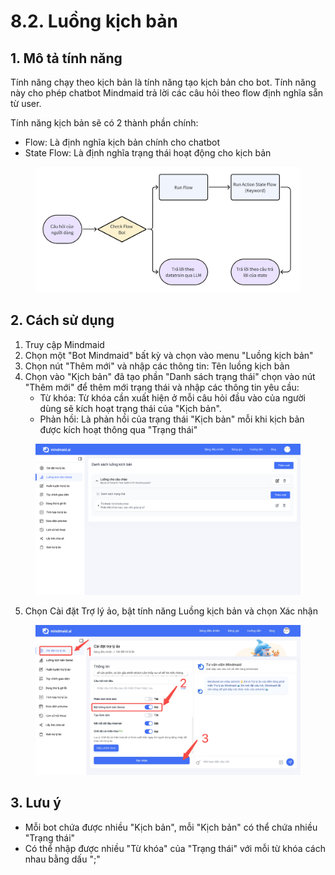 # 8.2. Luồng kịch bản

## 1. Mô tả tính năng

Tính năng chạy theo kịch bản là tính năng tạo kịch bản cho bot. Tính năng này cho phép chatbot Mindmaid trả lời các câu hỏi theo flow định nghĩa sẵn từ user.

Tính năng kịch bản sẽ có 2 thành phần chính:

* Flow: Là định nghĩa kịch bản chính cho chatbot
* State Flow: Là định nghĩa trạng thái hoạt động cho kịch bản

<figure><img src="../../.gitbook/assets/image (3) (1).png" alt=""><figcaption></figcaption></figure>



## 2. Cách sử dụng

1. Truy cập Mindmaid
2. Chọn một "Bot Mindmaid" bất kỳ và chọn vào menu "Luồng kịch bản"
3. Chọn nút "Thêm mới" và nhập các thông tin: Tên luồng kịch bản
4. Chọn vào "Kịch bản" đã tạo phần "Danh sách trạng thái" chọn vào nút "Thêm mới" để thêm mới trạng thái và nhập các thông tin yêu cầu:
   * Từ khóa: Từ khóa cần xuất hiện ở mỗi câu hỏi đầu vào của người dùng sẽ kích hoạt trạng thái của "Kịch bản".
   * Phản hồi: Là phản hồi của trạng thái "Kịch bản" mỗi khi kịch bản được kích hoạt thông qua "Trạng thái"

<figure><img src="../../.gitbook/assets/image (4) (1).png" alt=""><figcaption></figcaption></figure>

5. Chọn Cài đặt Trợ lý ảo, bật tính năng Luồng kịch bản và chọn Xác nhận

<figure><img src="../../.gitbook/assets/image (5) (1).png" alt=""><figcaption></figcaption></figure>



## 3. Lưu ý

* Mỗi bot chứa được nhiều "Kịch bản", mỗi "Kịch bản" có thể chứa nhiều "Trạng thái"
* Có thể nhập được nhiều "Từ khóa" của "Trạng thái" với mỗi từ khóa cách nhau bằng dấu ";"
